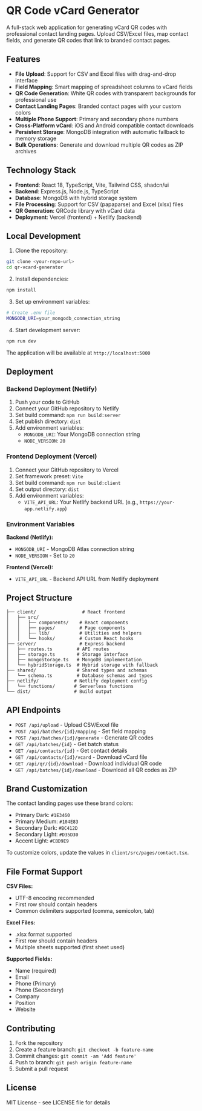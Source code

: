 # QR Code vCard Generator

A full-stack web application for generating vCard QR codes with professional contact landing pages. Upload CSV/Excel files, map contact fields, and generate QR codes that link to branded contact pages.

## Features

- **File Upload**: Support for CSV and Excel files with drag-and-drop interface
- **Field Mapping**: Smart mapping of spreadsheet columns to vCard fields
- **QR Code Generation**: White QR codes with transparent backgrounds for professional use
- **Contact Landing Pages**: Branded contact pages with your custom colors
- **Multiple Phone Support**: Primary and secondary phone numbers
- **Cross-Platform vCard**: iOS and Android compatible contact downloads
- **Persistent Storage**: MongoDB integration with automatic fallback to memory storage
- **Bulk Operations**: Generate and download multiple QR codes as ZIP archives

## Technology Stack

- **Frontend**: React 18, TypeScript, Vite, Tailwind CSS, shadcn/ui
- **Backend**: Express.js, Node.js, TypeScript
- **Database**: MongoDB with hybrid storage system
- **File Processing**: Support for CSV (papaparse) and Excel (xlsx) files
- **QR Generation**: QRCode library with vCard data
- **Deployment**: Vercel (frontend) + Netlify (backend)

## Local Development

1. Clone the repository:
```bash
git clone <your-repo-url>
cd qr-vcard-generator
```

2. Install dependencies:
```bash
npm install
```

3. Set up environment variables:
```bash
# Create .env file
MONGODB_URI=your_mongodb_connection_string
```

4. Start development server:
```bash
npm run dev
```

The application will be available at `http://localhost:5000`

## Deployment

### Backend Deployment (Netlify)

1. Push your code to GitHub
2. Connect your GitHub repository to Netlify
3. Set build command: `npm run build:server`
4. Set publish directory: `dist`
5. Add environment variables:
   - `MONGODB_URI`: Your MongoDB connection string
   - `NODE_VERSION`: `20`

### Frontend Deployment (Vercel)

1. Connect your GitHub repository to Vercel
2. Set framework preset: `Vite`
3. Set build command: `npm run build:client`
4. Set output directory: `dist`
5. Add environment variables:
   - `VITE_API_URL`: Your Netlify backend URL (e.g., `https://your-app.netlify.app`)

### Environment Variables

**Backend (Netlify):**
- `MONGODB_URI` - MongoDB Atlas connection string
- `NODE_VERSION` - Set to `20`

**Frontend (Vercel):**
- `VITE_API_URL` - Backend API URL from Netlify deployment

## Project Structure

```
├── client/                 # React frontend
│   ├── src/
│   │   ├── components/    # React components
│   │   ├── pages/         # Page components
│   │   ├── lib/           # Utilities and helpers
│   │   └── hooks/         # Custom React hooks
├── server/                # Express backend
│   ├── routes.ts         # API routes
│   ├── storage.ts        # Storage interface
│   ├── mongoStorage.ts   # MongoDB implementation
│   └── hybridStorage.ts  # Hybrid storage with fallback
├── shared/               # Shared types and schemas
│   └── schema.ts         # Database schemas and types
├── netlify/             # Netlify deployment config
│   └── functions/       # Serverless functions
└── dist/                # Build output
```

## API Endpoints

- `POST /api/upload` - Upload CSV/Excel file
- `POST /api/batches/{id}/mapping` - Set field mapping
- `POST /api/batches/{id}/generate` - Generate QR codes
- `GET /api/batches/{id}` - Get batch status
- `GET /api/contacts/{id}` - Get contact details
- `GET /api/contacts/{id}/vcard` - Download vCard file
- `GET /api/qr/{id}/download` - Download individual QR code
- `GET /api/batches/{id}/download` - Download all QR codes as ZIP

## Brand Customization

The contact landing pages use these brand colors:
- Primary Dark: `#1E3460`
- Primary Medium: `#104E83` 
- Secondary Dark: `#BC412D`
- Secondary Light: `#D35D30`
- Accent Light: `#CBD9E9`

To customize colors, update the values in `client/src/pages/contact.tsx`.

## File Format Support

**CSV Files:**
- UTF-8 encoding recommended
- First row should contain headers
- Common delimiters supported (comma, semicolon, tab)

**Excel Files:**
- .xlsx format supported
- First row should contain headers
- Multiple sheets supported (first sheet used)

**Supported Fields:**
- Name (required)
- Email
- Phone (Primary)
- Phone (Secondary) 
- Company
- Position
- Website

## Contributing

1. Fork the repository
2. Create a feature branch: `git checkout -b feature-name`
3. Commit changes: `git commit -am 'Add feature'`
4. Push to branch: `git push origin feature-name`
5. Submit a pull request

## License

MIT License - see LICENSE file for details